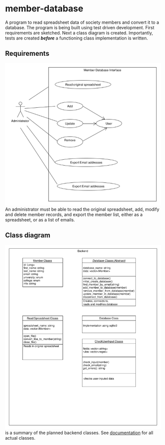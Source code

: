# member-database
A program to read spreadsheet data of society members and convert it to a database. The program is being built using test driven development. First requirements are sketched. Next a class diagram is created. Importantly, tests are created ***before*** a functioning class implementation is written. 

## Requirements
![Behavioural diagram](assets/images/requirements.png)
An administrator must be able to read the original spreadsheet, add, modify and delete member records, and export the member list, either as a spreadsheet, or as a list of emails.

## Class diagram
![Class diagram](assets/images/classes.png) is a summary of the planned backend classes. See [documentation](documentation/latex/refman.pdf) for all actual classes.
